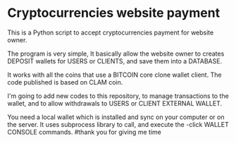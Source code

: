 # Cryptocurrencies website payment

This is a Python script to accept cryptocurrencies payment for website owner.

The program is very simple, It basically allow the website owner to creates DEPOSIT wallets for USERS or CLIENTS, and save them into a DATABASE.

It works with all the coins that use a BITCOIN core clone wallet client. The code published is based on CLAM coin.

I'm going to add new codes to this repository, to manage transactions to the wallet, and to allow withdrawals to USERS or CLIENT EXTERNAL WALLET.

You need a local wallet which is installed and sync on your computer or on the server.
It uses subprocess library to call, and execute the -click WALLET CONSOLE commands.
 #thank you for giving me time


